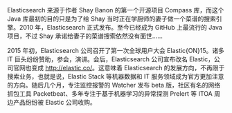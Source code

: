 Elasticsearch 来源于作者 Shay Banon 的第一个开源项目 Compass 库，而这个 Java 库最初的目的只是为了给 Shay 当时正在学厨师的妻子做一个菜谱的搜索引擎。2010 年，Elasticsearch 正式发布。至今已经成为 GitHub 上最流行的 Java 项目，不过 Shay 承诺给妻子的菜谱搜索依然没有面世……

2015 年初，Elasticsearch 公司召开了第一次全球用户大会 Elastic{ON}15。诸多 IT 巨头纷纷赞助，参会，演讲。会后，Elasticsearch 公司宣布改名 Elastic，公司官网也变成 <http://elastic.co/>。这意味着 Elasticsearch 的发展方向，不再限于搜索业务，也就是说，Elastic Stack 等机器数据和 IT 服务领域成为官方更加注意的方向。随后几个月，专注监控报警的 Watcher 发布 beta 版，社区有名的网络抓包工具 Packetbeat、多年专注于基于机器学习的异常探测 Prelert 等 ITOA 周边产品纷纷被 Elastic 公司收购。
